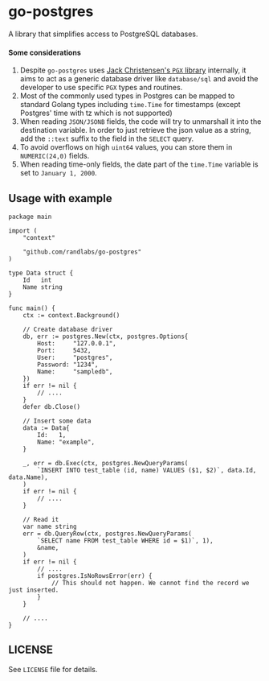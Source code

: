 # go-postgres

A library that simplifies access to PostgreSQL databases.

#### Some considerations

1. Despite `go-postgres` uses [Jack Christensen's `PGX` library](https://github.com/jackc/pgx) internally,
   it aims to act as a generic database driver like `database/sql` and avoid the developer to use specific
   `PGX` types and routines.
2. Most of the commonly used types in Postgres can be mapped to standard Golang types including `time.Time`
   for timestamps (except Postgres' time with tz which is not supported)
3. When reading `JSON/JSONB` fields, the code will try to unmarshall it into the destination variable. In
   order to just retrieve the json value as a string, add the `::text` suffix to the field in the `SELECT`
   query.
4. To avoid overflows on high `uint64` values, you can store them in `NUMERIC(24,0)` fields.
5. When reading time-only fields, the date part of the `time.Time` variable is set to `January 1, 2000`.

## Usage with example

```golang
package main

import (
	"context"

	"github.com/randlabs/go-postgres"
)

type Data struct {
	Id   int
	Name string
}

func main() {
	ctx := context.Background()

	// Create database driver
	db, err := postgres.New(ctx, postgres.Options{
		Host:     "127.0.0.1",
		Port:     5432,
		User:     "postgres",
		Password: "1234",
		Name:     "sampledb",
	})
	if err != nil {
		// ....
	}
	defer db.Close()

	// Insert some data
	data := Data{
		Id:   1,
		Name: "example",
	}

	_, err = db.Exec(ctx, postgres.NewQueryParams(
		`INSERT INTO test_table (id, name) VALUES ($1, $2)`, data.Id, data.Name),
	)
	if err != nil {
		// ....
	}

	// Read it
	var name string
	err = db.QueryRow(ctx, postgres.NewQueryParams(
		`SELECT name FROM test_table WHERE id = $1)`, 1),
		&name,
	)
	if err != nil {
		// ....
		if postgres.IsNoRowsError(err) {
			// This should not happen. We cannot find the record we just inserted.
		}
	}

	// ....
}
```


## LICENSE

See `LICENSE` file for details.
